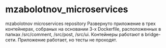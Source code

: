 # mzabolotnov_microservices
mzabolotnov microservices repository
Развернуто приложение в  трех контейнерах, собраных  на основании 3-х Dockerfile,  расположенных в папках /src/comment, /src/post, /src/ui.
Контейнеры работают в  bridge-сети. Приложение работает, но тесты не проходят.

